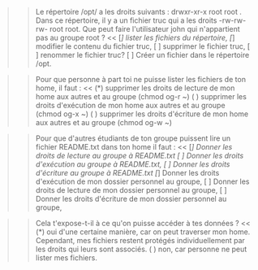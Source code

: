 

>> Le répertoire /opt/ a les droits suivants : drwxr-xr-x  root root . Dans ce répertoire, il y a un fichier truc qui a les droits -rw-rw-rw- root root. Que peut faire l'utilisateur john qui n'appartient pas au groupe root ? <<
[*] lister les fichiers du répertoire,
[*] modifier le contenu du fichier truc,
[ ] supprimer le fichier truc,
[ ] renommer le fichier truc?
[ ]  Créer un fichier dans le répertoire /opt.


>> Pour que personne à part toi ne puisse lister les fichiers de ton home,  il faut : <<
(*) supprimer les droits de lecture de mon home aux autres et au groupe (chmod og-r ~)
( ) supprimer les droits d'exécution de mon home aux autres et au groupe (chmod og-x ~)
( ) supprimer les droits d'écriture de mon home aux autres et au groupe (chmod og-w ~)

>> Pour que d'autres étudiants de ton groupe puissent lire un fichier README.txt dans ton home il faut : <<
[*] Donner les droits de lecture au groupe à README.txt
[ ] Donner les droits d'exécution au groupe à README.txt,
[ ] Donner les droits d'écriture au groupe à README.txt
[*] Donner les droits d'exécution de mon dossier personnel au groupe,
[ ] Donner les droits de lecture de mon dossier personnel au groupe,
[ ] Donner les droits d'écriture de mon dossier personnel au groupe,


>> Cela t'expose-t-il à ce qu'on puisse accéder à tes données ? <<
(*) oui d'une certaine manière, car on peut traverser mon home. Cependant, mes fichiers restent protégés individuellement par les droits qui leurs sont associés.
( ) non, car personne ne peut lister mes fichiers.
